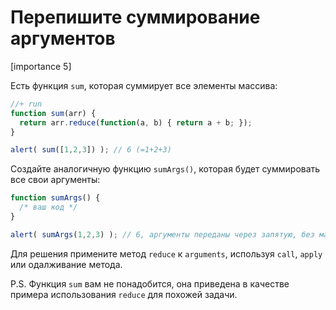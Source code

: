 # Перепишите суммирование аргументов

[importance 5]

Есть функция `sum`, которая суммирует все элементы массива:

```js
//+ run
function sum(arr) {
  return arr.reduce(function(a, b) { return a + b; });
}

alert( sum([1,2,3]) ); // 6 (=1+2+3)
```

Создайте аналогичную функцию `sumArgs()`, которая будет суммировать все свои аргументы:

```js
function sumArgs() {
  /* ваш код */
}

alert( sumArgs(1,2,3) ); // 6, аргументы переданы через запятую, без массива
```

Для решения примените метод `reduce` к `arguments`, используя `call`, `apply` или одалживание метода.

P.S. Функция `sum` вам не понадобится, она приведена в качестве примера использования `reduce` для похожей задачи.